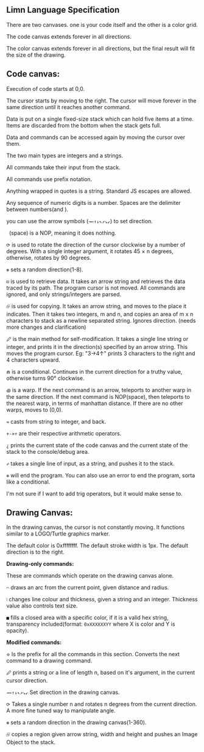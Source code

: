 ## Limn Language Specification

There are two canvases. one is your code itself and the other is a color grid.

The code canvas extends forever in all directions.

The color canvas extends forever in all directions, but the final result will fit the size of the drawing.

## Code canvas:

Execution of code starts at 0,0.

The cursor starts by moving to the right. The cursor will move forever in the same direction until it reaches another command.

Data is put on a single fixed-size stack which can hold five items at a time. Items are discarded from the bottom when the stack gets full.

Data and commands can be accessed again by moving the cursor over them.

The two main types are integers and a strings.

All commands take their input from the stack.

All commands use prefix notation.

Anything wrapped in quotes is a string. Standard JS escapes are allowed.

Any sequence of numeric digits is a number. Spaces are the delimiter between numbers(and ).

you can use the arrow symbols (`→←↑↓↖↗↘↙`) to set direction.

` `(space) is a NOP, meaning it does nothing.

`⟳` is used to rotate the direction of the cursor clockwise by a number of degrees. With a single integer argument, it rotates 45 × n degrees, otherwise, rotates by 90 degrees.

`⊛` sets a random direction(1-8).

`⊡` is used to retrieve data. It takes an arrow string and retrieves the data traced by its path. The program cursor is not moved. All commands are ignored, and only strings/integers are parsed.

`⮺` is used for copying. It takes an arrow string, and moves to the place it indicates. Then it takes two integers, m and n, and copies an area of m x n characters to stack as a newline separated string. Ignores direction. (needs more changes and clarification)

`🖉` is the main method for self-modification. It takes a single line string or integer, and prints it in the direction(s) specified by an arrow string. This moves the program cursor.
Eg: "3→4↑" prints 3 characters to the right and 4 characters upward.

`⋒` is a conditional. Continues in the current direction for a truthy value, otherwise turns 90&deg; clockwise.

`꩜` is a warp. If the next command is an arrow, teleports to another warp in the same direction. If the next command is NOP(space), then teleports to the nearest warp, in terms of manhattan distance. If there are no other warps, moves to (0,0).

`≈` casts from string to integer, and back.

`+-×÷` are their respective arithmetic operators.

`¿` prints the current state of the code canvas and the current state of the stack to the console/debug area.

`⩫` takes a single line of input, as a string, and pushes it to the stack.

`⊗` will end the program. You can also use an error to end the program, sorta like a conditional.

I'm not sure if I want to add trig operators, but it would make sense to.

## Drawing Canvas:

In the drawing canvas, the cursor is not constantly moving. It functions similar to a LOGO/Turtle graphics marker.

The default color is 0xffffffff.
The default stroke width is 1px. 
The default direction is to the right.

**Drawing-only commands:**

These are commands which operate on the drawing canvas alone.

`⌒` draws an arc from the current point, given distance and radius.

`⦚` changes line colour and thickness, given a string and an integer. Thickness value also controls text size.

`■` fills a closed area with a specific color, if it is a valid hex string, transparency included(format: `0xXXXXXXYY` where X is color and Y is opacity).

**Modified commands:**

`🞜` Is the prefix for all the commands in this section. Converts the next command to a drawing command.

`🖉` prints a string or a line of length n, based on it's argument, in the current cursor direction.

`→←↑↓↖↗↘↙` Set direction in the drawing canvas.

`⟳` Takes a single number n and rotates n degrees from the current direction. A more fine tuned way to manipulate angle.

`⊛` sets a random direction in the drawing canvas(1-360).

`⮺` copies a region given arrow string, width and height and pushes an Image Object to the stack.

